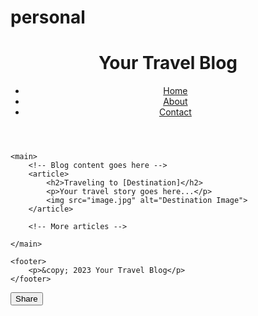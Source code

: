 # personal

<!DOCTYPE html>
<html>
<head>
    <meta charset="UTF-8">
    <title>Your Travel Blog</title>
    <!-- Include CSS styles for your chosen theme -->
    <link rel="stylesheet" type="text/css" href="styles.css">
</head>
<body>
    <header>
        <h1>Your Travel Blog</h1>
        <!-- Navigation menu -->
        <nav>
            <ul>
                <li><a href="/">Home</a></li>
                <li><a href="/about">About</a></li>
                <li><a href="/contact">Contact</a></li>
            </ul>
        </nav>
    </header>
    
    <main>
        <!-- Blog content goes here -->
        <article>
            <h2>Traveling to [Destination]</h2>
            <p>Your travel story goes here...</p>
            <img src="image.jpg" alt="Destination Image">
        </article>
        
        <!-- More articles -->
        
    </main>
    
    <footer>
        <p>&copy; 2023 Your Travel Blog</p>
    </footer>
</body>
</html>


<!-- Add this code within your article -->
<div class="social-share">
    <button id="share-button">Share</button>
</div>

<script>
    // JavaScript for sharing on a social network
    document.getElementById("share-button").addEventListener("click", function () {
        // Implement sharing functionality here
        alert("Share this article on social media!");
    });
</script>
